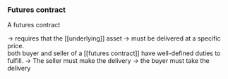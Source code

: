 ### Futures contract

A futures contract

-> requires that the [[underlying]] asset
-> must be delivered at a specific price.
<br>
both buyer and seller of a [[futures contract]] have well-defined duties to fulfill.
-> The seller must make the delivery
-> the buyer must take the delivery
